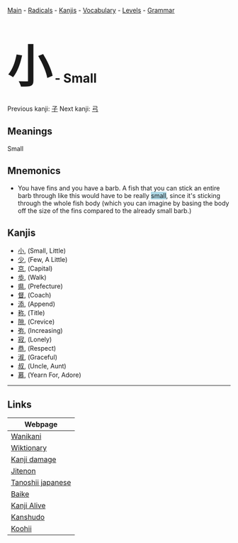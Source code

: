 <style> bigfont {font-size: 100px}</style>
[Main](../README.md) -
[Radicals](../radicals.md) -
[Kanjis](../kanjis.md) -
[Vocabulary](../vocabulary.md) -
[Levels](../levels.md) -
[Grammar](../grammar.md)
# <bigfont> 小</bigfont> - Small 

Previous kanji: [子](子.md) Next kanji: [弓](弓.md) 

## Meanings
 Small
## Mnemonics
 * You have fins and you have a barb. A fish that you can stick an entire barb through like this would have to be really <span style="background-color:#ADD8E6"> small</span>, since it's sticking through the whole fish body (which you can imagine by basing the body off the size of the fins compared to the already small barb.)


## Kanjis
 * [小](../kanjis/小.md), (Small, Little)
* [少](../kanjis/少.md), (Few, A Little)
* [京](../kanjis/京.md), (Capital)
* [歩](../kanjis/歩.md), (Walk)
* [県](../kanjis/県.md), (Prefecture)
* [督](../kanjis/督.md), (Coach)
* [添](../kanjis/添.md), (Append)
* [称](../kanjis/称.md), (Title)
* [隙](../kanjis/隙.md), (Crevice)
* [弥](../kanjis/弥.md), (Increasing)
* [寂](../kanjis/寂.md), (Lonely)
* [恭](../kanjis/恭.md), (Respect)
* [淑](../kanjis/淑.md), (Graceful)
* [叔](../kanjis/叔.md), (Uncle, Aunt)
* [慕](../kanjis/慕.md), (Yearn For, Adore)



---

## Links 

| Webpage |
| --- |
| [Wanikani          ](https://www.wanikani.com/kanji/小) |
| [Wiktionary        ](https://en.wiktionary.org/wiki/小) |
| [Kanji damage      ](http://www.kanjidamage.com/kanji/search?utf8=✓&q=小) |
| [Jitenon           ](https://jitenon.com/kanji/小) |
| [Tanoshii japanese ](https://www.tanoshiijapanese.com/dictionary/kanji.cfm?k=小) |
| [Baike             ](https://baike.baidu.com/item/小) |
| [Kanji Alive       ](https://app.kanjialive.com/小) |
| [Kanshudo          ](https://www.kanshudo.com/searchmn?q=小) |
| [Koohii            ](https://kanji.koohii.com/study/kanji/小) |
